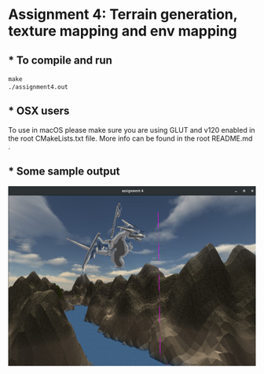 # Assignment 4: Terrain generation, texture mapping and env mapping


## * To compile and run

```
make
./assignment4.out
```

## * OSX users

To use in macOS please make sure you are using GLUT and v120 enabled in the root CMakeLists.txt file. More info can be found in the root README.md .

## * Some sample output

![Scene](_img/assignment4_sample.jpg)